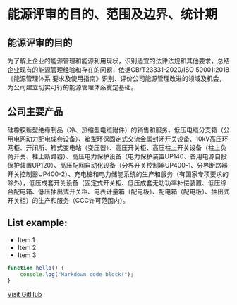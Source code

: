 # 能源评审的目的、范围及边界、统计期
## 能源评审的目的
为了解上企业的能源管理和能源利用现状，识别适宜的法律法规和其他要求，总结企业现有的能源管理经验和存在的问题，依据GB/T23331-2020/ISO 50001:2018《能源管理体系 要求及使用指南》识别、评价公司能源管理改进的领域及机会，为公司建立切实可行的能源管理体系奠定基础。

## 公司主要产品
硅橡胶新型绝缘制品（冷、热缩型电缆附件）的销售和服务，低压电缆分支箱（公用电网动力配电成套设备）、箱型环保固定式交流金属封闭开关设备、10kV高压环网柜、开闭所、箱式变电站（变压器）、高压开关柜、高压柱上开关设备（柱上负荷开关、柱上断路器）、高压电力保护设备（电力保护装置UP140、备用电源自投保护装置UP120）、高压配网自动化设备（分界开关控制器UP400-1、分界断路器开关控制器UP400-2）、充电桩和电力储能系统的生产和服务（有国家专项要求的除外），低压成套开关设备（固定式开关柜、低压成套无功功率补偿装置、低压综合配电箱、低压抽出式开关柜、电表计量箱（配电板）、配电箱（配电板）、抽出式开关柜）的生产和服务（CCC许可范围内）。


## List example:
- Item 1
- Item 2
- Item 3


```javascript
function hello() {
    console.log("Markdown code block!");
}
```


[Visit GitHub](https://github.com)